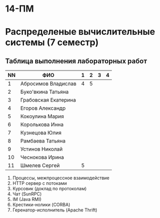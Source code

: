 # 14-ПМ
# Распределеные вычислительные системы (7 семестр)
## Таблица выполнения лабораторных работ

| NN  | ФИО                  | 1   | 2   | 3   | 4   |
| --- | -------------------- | --- | --- | --- | --- |
| 1   | Абросимов Владислав  | 4   | 5   |     |     |
| 2   | Буко'вкина Татьяна   |     |     |     |     |
| 3   | Грабовская Екатерина |     |     |     |     |
| 4   | Егоров Александр     |     |     |     |     |
| 5   | Кокоулина Мария      |     |     |     |     |
| 6   | Королькова Инна      |     |     |     |     |
| 7   | Кузнецова Юлия       |     |     |     |     |
| 8   | Рамбаева Татьяна     |     |     |     |     |
| 9   | Устинов Николай      |     |     |     |     |
| 10  | Чеснокова Ирина      |     |     |     |     |
| 11  | Шмелев Сергей        | 5   |     |     |     |

1) Процессы, межпроцессное взаимодействие
2) HTTP сервер с потоками
3) Курсовик (доклад по протоколам)
4) Чат (SunRPC)
5) IM (Java RMI)
6) Крестики-нолики (CORBA)
7) Геренатор-исполнитель (Apache Thrift)
